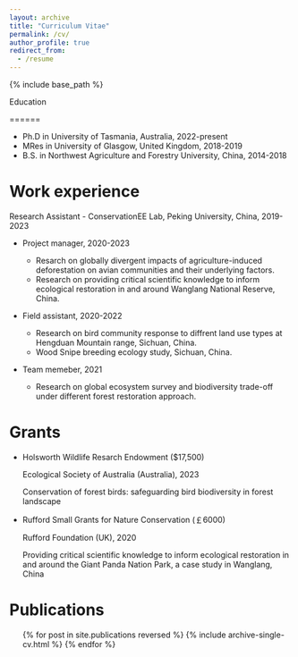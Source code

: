 ```yaml
---
layout: archive
title: "Curriculum Vitae"
permalink: /cv/
author_profile: true
redirect_from:
  - /resume
---
```


{% include base_path %}

<!--<a href="../files/CV_WangWeiyi_202402.pdf" target="_blank" rel="noopener noreferrer">View my full CV here</a>-->
<!-- remove the <!--  with the last three characters to active the cv download link-->


Education

======
* Ph.D in University of Tasmania, Australia, 2022-present
* MRes in University of Glasgow, United Kingdom, 2018-2019
* B.S. in Northwest Agriculture and Forestry University, China, 2014-2018

Work experience
======
Research Assistant - ConservationEE Lab, Peking University, China, 2019-2023
* Project manager, 2020-2023
  * Resarch on globally divergent impacts of agriculture-induced deforestation on avian communities and their underlying factors.
  * Research on providing critical scientific knowledge to inform ecological restoration in and around Wanglang National Reserve, China.

* Field assistant, 2020-2022
  * Research on bird community response to diffrent land use types at Hengduan Mountain range, Sichuan, China.
  * Wood Snipe breeding ecology study, Sichuan, China.
    
* Team memeber, 2021
  * Research on global ecosystem survey and biodiversity trade-off under different forest restoration approach.

Grants
======
* Holsworth Wildlife Resarch Endowment ($17,500)

  Ecological Society of Australia (Australia), 2023
  
  Conservation of forest birds: safeguarding bird biodiversity in forest landscape
  
* Rufford Small Grants for Nature Conservation (￡6000)

  Rufford Foundation (UK), 2020
  
  Providing critical scientific knowledge to inform ecological restoration in and around the Giant Panda Nation Park, a case study in Wanglang, China

Publications
======
  <ul>{% for post in site.publications reversed %}
    {% include archive-single-cv.html %}
  {% endfor %}</ul>
  

 

